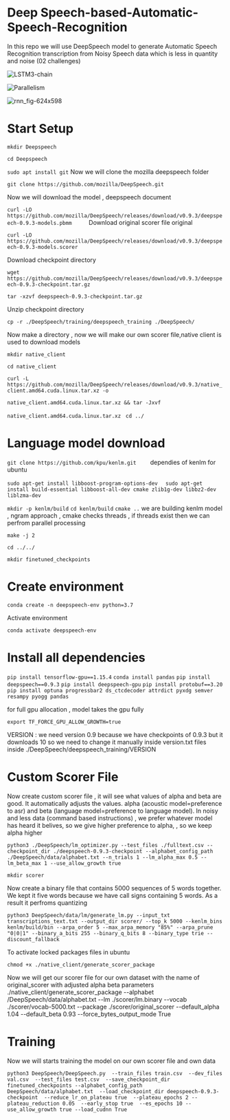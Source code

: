 # Deep Speech-based-Automatic-Speech-Recognition
In this repo we will use DeepSpeech model to generate Automatic Speech Recognition transcription from Noisy Speech data  which is less in quantity and noise (02 challenges)


![LSTM3-chain](https://github.com/user-attachments/assets/4d00d2f1-3884-4366-b4d3-f37ee968d931)



![Parallelism](https://github.com/user-attachments/assets/3e8303fe-3d33-465e-8e2e-126450d1b197)


![rnn_fig-624x598](https://github.com/user-attachments/assets/9bc3c578-e530-4bbf-b854-78b8ce3e620e)



# Start Setup
`
mkdir Deepspeech
`

`
cd Deepspeech
`

`
sudo apt install git
`
Now we will clone the mozilla deepspeech folder

`
git clone https://github.com/mozilla/DeepSpeech.git
`

Now we will download the model , deepspeech document

`
curl -LO https://github.com/mozilla/DeepSpeech/releases/download/v0.9.3/deepspeech-0.9.3-models.pbmm     
`
Download original scorer file original 


`
curl -LO https://github.com/mozilla/DeepSpeech/releases/download/v0.9.3/deepspeech-0.9.3-models.scorer  
`

Download checkpoint directory

`
wget https://github.com/mozilla/DeepSpeech/releases/download/v0.9.3/deepspeech-0.9.3-checkpoint.tar.gz   
`

`
tar -xzvf deepspeech-0.9.3-checkpoint.tar.gz 
`

Unzip checkpoint directory

`
cp -r ./DeepSpeech/training/deepspeech_training ./DeepSpeech/ 
`

Now make a directory , now we will make our own scorer file,native client is used to download models


`mkdir native_client
`

`cd native_client
`

`
curl -L https://github.com/mozilla/DeepSpeech/releases/download/v0.9.3/native_client.amd64.cuda.linux.tar.xz -o
`

`
native_client.amd64.cuda.linux.tar.xz && tar -Jxvf 
`

`native_client.amd64.cuda.linux.tar.xz
`
`
cd ../
`
# Language model download

`git clone https://github.com/kpu/kenlm.git   
`
dependies of kenlm for ubuntu

`
sudo apt-get install libboost-program-options-dev  
`
`
sudo apt-get install build-essential libboost-all-dev cmake zlib1g-dev libbz2-dev liblzma-dev
`

`
mkdir -p kenlm/build
`
`
cd kenlm/build
`
`
cmake ..
`
we are building kenlm model , ngram approach , cmake checks threads , if threads exist then we can perfrom parallel processing

`
make -j 2  
`

`
cd ../../
`

`
mkdir finetuned_checkpoints
`

# Create environment

`
conda create -n deepspeech-env python=3.7
`

Activate environment

`
conda activate deepspeech-env
`

# Install all dependencies 

`pip install tensorflow-gpu==1.15.4`
`conda install pandas`
`pip install deepspeech==0.9.3`
`pip install deepspeech-gpu`
`pip install protobuf==3.20`
`pip install optuna progressbar2 ds_ctcdecoder attrdict pyxdg semver resampy pyogg pandas`


for full gpu allocation , model takes the gpu fully


`
export TF_FORCE_GPU_ALLOW_GROWTH=true  
`

VERSION   : we need version 0.9 because we have checkpoints of 0.9.3 but it downloads 10 so we need to change it manually  inside version.txt files inside ./DeepSpeech/deepspeech_training/VERSION 

# Custom Scorer File

Now create custom scorer file , it will see what values of alpha and beta are good. It automatically adjusts the values. alpha (acoustic model=preference to asr) and beta (language model=preference to language model). In noisy  and less data (command based instructions) , we prefer whatever model has heard it belives, so we give higher preference to alpha, , so we keep alpha higher

`
python3 ./DeepSpeech/lm_optimizer.py --test_files ./fulltext.csv --checkpoint_dir ./deepspeech-0.9.3-checkpoint --alphabet_config_path ./DeepSpeech/data/alphabet.txt --n_trials 1 --lm_alpha_max 0.5 --lm_beta_max 1 --use_allow_growth true 
`


`mkdir scorer
`


Now create a binary file that contains 5000 sequences of 5 words together. We kept it five words because we have call signs containing 5 words. As a result it  perfroms quantizing 


`python3 DeepSpeech/data/lm/generate_lm.py --input_txt transcriptions_text.txt --output_dir scorer/ --top_k 5000 --kenlm_bins kenlm/build/bin --arpa_order 5 --max_arpa_memory "85%" --arpa_prune "0|0|1" --binary_a_bits 255 --binary_q_bits 8 --binary_type trie --discount_fallback  
`

To activate locked packages  files in ubuntu

`
chmod +x ./native_client/generate_scorer_package `


Now we will get our scorer file for our own dataset with the name of original_scorer with adjusted alpha beta parameters
./native_client/generate_scorer_package  --alphabet /DeepSpeech/data/alphabet.txt   --lm ./scorer/lm.binary   --vocab ./scorer/vocab-5000.txt   --package ./scorer/original_scorer  --default_alpha 1.04   --default_beta 0.93 --force_bytes_output_mode True   

# Training
Now we will starts training the model on our own scorer file and own data

`python3 DeepSpeech/DeepSpeech.py  --train_files train.csv  --dev_files val.csv  --test_files test.csv  --save_checkpoint_dir finetuned_checkpoints --alphabet_config_path DeepSpeech/data/alphabet.txt  --load_checkpoint_dir deepspeech-0.9.3-checkpoint  --reduce_lr_on_plateau true  --plateau_epochs 2 --plateau_reduction 0.05  --early_stop true  --es_epochs 10 --use_allow_growth true --load_cudnn True 
`










